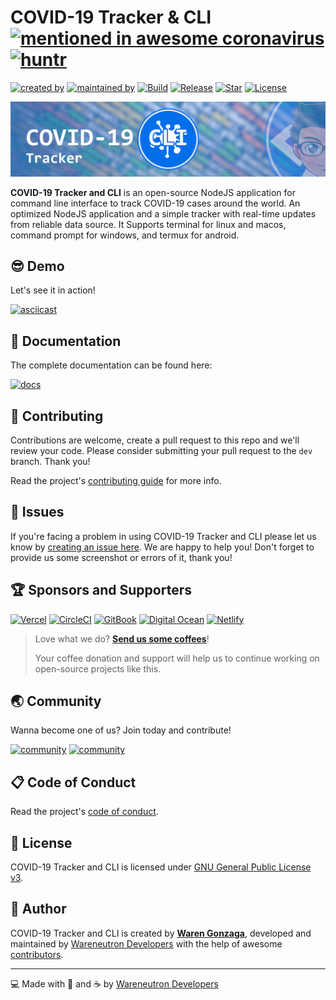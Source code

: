 # COVID-19 Tracker & CLI [![mentioned in awesome coronavirus](https://awesome.re/mentioned-badge-flat.svg)](https://github.com/soroushchehresa/awesome-coronavirus) [![huntr](https://cdn.huntr.dev/huntr_security_badge_mono.svg)](https://huntr.dev)

[![created by](https://img.shields.io/badge/created%20by-Waren%20Gonzaga-blue.svg?longCache=true&style=flat-square)](https://github.com/warengonzaga) [![maintained by](https://img.shields.io/badge/maintained%20by-Wareneutron%20Developers-blue.svg?longCache=true&style=flat-square)](https://wareneutron.com) [![Build](https://img.shields.io/circleci/build/github/wareneutron/covid19-tracker-cli/main?style=flat-square)](https://github.com/wareneutron/covid19-tracker-cli) [![Release](https://img.shields.io/github/release/wareneutron/covid19-tracker-cli.svg?style=flat-square)](https://github.com/wareneutron/covid19-tracker-cli/releases) [![Star](https://img.shields.io/github/stars/wareneutron/covid19-tracker-cli.svg?style=flat-square)](https://github.com/wareneutron/covid19-tracker-cli/stargazers) [![License](https://img.shields.io/github/license/wareneutron/covid19-tracker-cli.svg?style=flat-square)](https://github.com/wareneutron/covid19-tracker-cli/blob/main/LICENSE)

[![Banner](.github/wareneutron_covid19_tracker_cli_github_banner.png)](https://docs.wareneutron.com/covid19-tracker-cli)

**COVID-19 Tracker and CLI** is an open-source NodeJS application for command line interface to track COVID-19 cases around the world. An optimized NodeJS application and a simple tracker with real-time updates from reliable data source. It Supports terminal for linux and macos, command prompt for windows, and termux for android.

## 😎 Demo

Let's see it in action!

[![asciicast](https://asciinema.org/a/409340.svg)](https://asciinema.org/a/409340)

## 📖 Documentation

The complete documentation can be found here:

[![docs](https://img.shields.io/badge/Docs-docs.wareneutron.com/covid19--tracker--cli-blue.svg?longCache=true&style=for-the-badge)](https://docs.wareneutron.com/covid19-tracker-cli)

## 🎯 Contributing

Contributions are welcome, create a pull request to this repo and we'll review your code. Please consider submitting your pull request to the ```dev``` branch. Thank you!

Read the project's [contributing guide](./contributing.md) for more info.

## 🐛 Issues

If you're facing a problem in using COVID-19 Tracker and CLI please let us know by [creating an issue here](https://github.com/wareneutron/covid19-tracker-cli/issues/new). We are happy to help you! Don't forget to provide us some screenshot or errors of it, thank you!

## 🏆 Sponsors and Supporters

[![Vercel](https://wrngnz.ga/badge-vercel)](https://vercel.com) [![CircleCI](https://wrngnz.ga/badge-circleci)](https://circleci.com) [![GitBook](https://wrngnz.ga/badge-gitbook)](https://gitbook.io) [![Digital Ocean](https://wrngnz.ga/badge-digitalocean)](https://digitalocean.com) [![Netlify](https://wrngnz.ga/badge-netlify)](https://netlify.com)

> Love what we do? **[Send us some coffees](https://buymeacoff.ee/wareneutron)**!
>
> Your coffee donation and support will help us to continue working on open-source projects like this.

## 🌏 Community

Wanna become one of us? Join today and contribute!

[![community](https://discordapp.com/api/guilds/694612151444439081/widget.png?style=banner2)](https://wareneutron.com/discord) [![community](https://discordapp.com/api/guilds/659684980137656340/widget.png?style=banner2)](https://wrngnz.ga/discord)

## 📋 Code of Conduct

Read the project's [code of conduct](./code_of_conduct.md).

## 📃 License

COVID-19 Tracker and CLI is licensed under [GNU General Public License v3](https://opensource.org/licenses/GPL-3.0).

## 📝 Author

COVID-19 Tracker and CLI is created by **[Waren Gonzaga](https://github.com/warengonzaga)**, developed and maintained by [Wareneutron Developers](https://wareneutron.com) with the help of awesome [contributors](https://github.com/wareneutron/covid19-tracker-cli/graphs/contributors).

---

💻 Made with 💖 and ☕ by [Wareneutron Developers](https://wareneutron.com)
